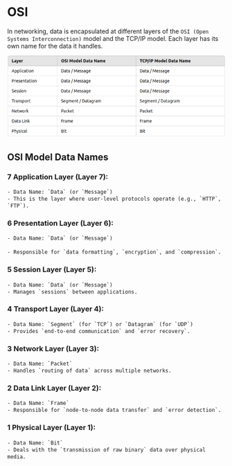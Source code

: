 # OSI

In networking, data is encapsulated at different layers of the `OSI (Open Systems Interconnection)` model and the TCP/IP model. Each layer has its own name for the data it handles.

![layerwise data](image.png)

## OSI Model Data Names

### 7 Application Layer (Layer 7):

    - Data Name: `Data` (or `Message`)
    - This is the layer where user-level protocols operate (e.g., `HTTP`, `FTP`).

### 6 Presentation Layer (Layer 6):

    - Data Name: `Data` (or `Message`)

    - Responsible for `data formatting`, `encryption`, and `compression`.

### 5 Session Layer (Layer 5):

    - Data Name: `Data` (or `Message`)
    - Manages `sessions` between applications.

### 4 Transport Layer (Layer 4):

    - Data Name: `Segment` (for `TCP`) or `Datagram` (for `UDP`)
    - Provides `end-to-end communication` and `error recovery`.

### 3 Network Layer (Layer 3):

    - Data Name: `Packet`
    - Handles `routing of data` across multiple networks.

### 2 Data Link Layer (Layer 2):

    - Data Name: `Frame`
    - Responsible for `node-to-node data transfer` and `error detection`.

### 1 Physical Layer (Layer 1):

    - Data Name: `Bit`
    - Deals with the `transmission of raw binary` data over physical media.
